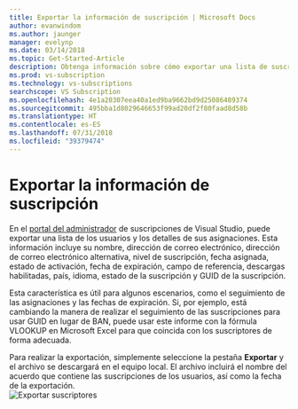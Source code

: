 ```yaml
---
title: Exportar la información de suscripción | Microsoft Docs
author: evanwindom
ms.author: jaunger
manager: evelynp
ms.date: 03/14/2018
ms.topic: Get-Started-Article
description: Obtenga información sobre cómo exportar una lista de suscriptores y los detalles de sus asignaciones de suscripciones.
ms.prod: vs-subscription
ms.technology: vs-subscriptions
searchscope: VS Subscription
ms.openlocfilehash: 4e1a20307eea40a1ed9ba9662bd9d25086489374
ms.sourcegitcommit: 495bba1d8029646653f99ad20df2f80faad8d58b
ms.translationtype: HT
ms.contentlocale: es-ES
ms.lasthandoff: 07/31/2018
ms.locfileid: "39379474"
---
```

# <a name="exporting-subscription-information"></a>Exportar la información de suscripción

En el [portal del administrador](https://manage.visualstudio.com) de suscripciones de Visual Studio, puede exportar una lista de los usuarios y los detalles de sus asignaciones. Esta información incluye su nombre, dirección de correo electrónico, dirección de correo electrónico alternativa, nivel de suscripción, fecha asignada, estado de activación, fecha de expiración, campo de referencia, descargas habilitadas, país, idioma, estado de la suscripción y GUID de la suscripción. 

Esta característica es útil para algunos escenarios, como el seguimiento de las asignaciones y las fechas de expiración. Si, por ejemplo, está cambiando la manera de realizar el seguimiento de las suscripciones para usar GUID en lugar de BAN, puede usar este informe con la fórmula VLOOKUP en Microsoft Excel para que coincida con los suscriptores de forma adecuada.  

Para realizar la exportación, simplemente seleccione la pestaña **Exportar** y el archivo se descargará en el equipo local. El archivo incluirá el nombre del acuerdo que contiene las suscripciones de los usuarios, así como la fecha de la exportación.  
![Exportar suscriptores](_img\exporting-subscriptions\exporting-subscriptions.png)
